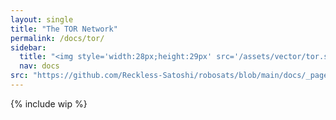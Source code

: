 ```yaml
---
layout: single
title: "The TOR Network"
permalink: /docs/tor/
sidebar:
  title: "<img style='width:28px;height:29px' src='/assets/vector/tor.svg'/> TOR"
  nav: docs
src: "https://github.com/Reckless-Satoshi/robosats/blob/main/docs/_pages/docs/00-quick-start/02-tor.md"
--- 
```

{% include wip %}